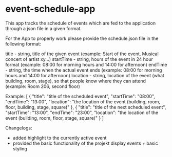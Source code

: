 # event-schedule-app

This app tracks the schedule of events which are fed to the application through a json file in a given format.

For the App to properly work please provide the schedule.json file in the following format:

title - string, title of the given event (example: Start of the event, Musical concert of artist xy...)
startTime - string, hours of the event in 24 hour format (example: 08:00 for morning hours and 14:00 for afternoon)
endTime - string, the time when the actual event ends (example: 08:00 for morning hours and 14:00 for afternoon)
location - string, location of the event (what building, room, stage), so that people know where they can attend (example: Room 206, second floor)

Example:
[
    {
        "title": "title of the scheduled event",
        "startTime": "08:00",
        "endTime": "13:00",
        "location": "the location of the event (building, room, floor, building, stage, square)" 
    },
    {
        "title": "title of the next scheduled event",
        "startTime": "13:00",
        "endTime": "23:00",
        "location": "the location of the event (building, room, floor, stage, square)"
    }
]

Changelogs:
- added highlight to the currently active event
- provided the basic functionality of the projekt display events + basic styling